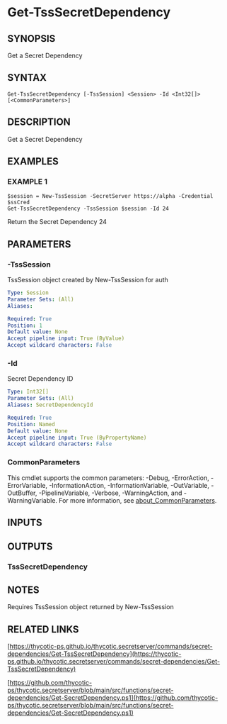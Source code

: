 # Get-TssSecretDependency

## SYNOPSIS
Get a Secret Dependency

## SYNTAX

```
Get-TssSecretDependency [-TssSession] <Session> -Id <Int32[]> [<CommonParameters>]
```

## DESCRIPTION
Get a Secret Dependency

## EXAMPLES

### EXAMPLE 1
```
$session = New-TssSession -SecretServer https://alpha -Credential $ssCred
Get-TssSecretDependency -TssSession $session -Id 24
```

Return the Secret Dependency 24

## PARAMETERS

### -TssSession
TssSession object created by New-TssSession for auth

```yaml
Type: Session
Parameter Sets: (All)
Aliases:

Required: True
Position: 1
Default value: None
Accept pipeline input: True (ByValue)
Accept wildcard characters: False
```

### -Id
Secret Dependency ID

```yaml
Type: Int32[]
Parameter Sets: (All)
Aliases: SecretDependencyId

Required: True
Position: Named
Default value: None
Accept pipeline input: True (ByPropertyName)
Accept wildcard characters: False
```

### CommonParameters
This cmdlet supports the common parameters: -Debug, -ErrorAction, -ErrorVariable, -InformationAction, -InformationVariable, -OutVariable, -OutBuffer, -PipelineVariable, -Verbose, -WarningAction, and -WarningVariable. For more information, see [about_CommonParameters](http://go.microsoft.com/fwlink/?LinkID=113216).

## INPUTS

## OUTPUTS

### TssSecretDependency
## NOTES
Requires TssSession object returned by New-TssSession

## RELATED LINKS

[https://thycotic-ps.github.io/thycotic.secretserver/commands/secret-dependencies/Get-TssSecretDependency](https://thycotic-ps.github.io/thycotic.secretserver/commands/secret-dependencies/Get-TssSecretDependency)

[https://github.com/thycotic-ps/thycotic.secretserver/blob/main/src/functions/secret-dependencies/Get-SecretDependency.ps1](https://github.com/thycotic-ps/thycotic.secretserver/blob/main/src/functions/secret-dependencies/Get-SecretDependency.ps1)

